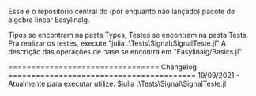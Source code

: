Esse é o repositório central do (por enquanto não lançado) pacote de algebra linear Easylinalg.

Tipos se encontram na pasta Types,
Testes se encontram na pasta Tests. Pra realizar os testes, execute "julia .\Tests\Signal\SignalTeste.jl"
A descrição das operações de base se encontra em "Easylinalg/Basics.jl"

================================= Changelog =========================================
19/09/2021 - Atualmente para executar utilize: $julia .\Tests\Signal\SignalTeste.jl
